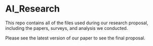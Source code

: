 # AI_Research

This repo contains all of the files used during our research proposal, including the papers, surveys, and analysis we conducted.

Please see the latest version of our paper to see the final proposal.
